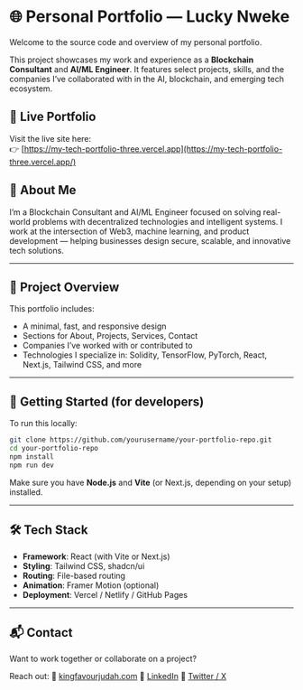 

# 🌐 Personal Portfolio — Lucky Nweke

Welcome to the source code and overview of my personal portfolio.

This project showcases my work and experience as a **Blockchain Consultant** and **AI/ML Engineer**. It features select projects, skills, and the companies I’ve collaborated with in the AI, blockchain, and emerging tech ecosystem.

## 🔗 Live Portfolio

Visit the live site here:  
👉 [https://my-tech-portfolio-three.vercel.app](https://my-tech-portfolio-three.vercel.app/)

## 🧠 About Me

I’m a Blockchain Consultant and AI/ML Engineer focused on solving real-world problems with decentralized technologies and intelligent systems. I work at the intersection of Web3, machine learning, and product development — helping businesses design secure, scalable, and innovative tech solutions.

---

## 📁 Project Overview

This portfolio includes:
- A minimal, fast, and responsive design
- Sections for About, Projects, Services, Contact
- Companies I’ve worked with or contributed to
- Technologies I specialize in: Solidity, TensorFlow, PyTorch, React, Next.js, Tailwind CSS, and more

---

## 🚀 Getting Started (for developers)

To run this locally:

```bash
git clone https://github.com/yourusername/your-portfolio-repo.git
cd your-portfolio-repo
npm install
npm run dev
````

Make sure you have **Node.js** and **Vite** (or Next.js, depending on your setup) installed.

---

## 🛠️ Tech Stack

* **Framework**: React (with Vite or Next.js)
* **Styling**: Tailwind CSS, shadcn/ui
* **Routing**: File-based routing
* **Animation**: Framer Motion (optional)
* **Deployment**: Vercel / Netlify / GitHub Pages

---

## 📬 Contact

Want to work together or collaborate on a project?

Reach out:
📧 [kingfavourjudah.com](mailto:kingfavourjuda@gmail.com)
🔗 [LinkedIn](https://linkedin.com/in/kingfavourjudah)
🧠 [Twitter / X](https://twitter.com/thefinancelion)
